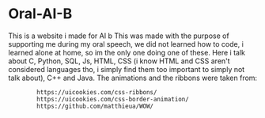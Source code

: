 # Oral-AI-B
This is a website i made for AI b
This was made with the purpose of supporting me during my oral speech, we did not learned how to code, i learned alone at home, so im the only one doing one of these.
Here i talk about C, Python, SQL, Js, HTML, CSS (i know HTML and CSS aren't considered languages tho, i simply find them too important to simply not talk about), C++ and Java.
The animations and the ribbons were taken from: 

            https://uicookies.com/css-ribbons/
            https://uicookies.com/css-border-animation/
            https://github.com/matthieua/WOW/
